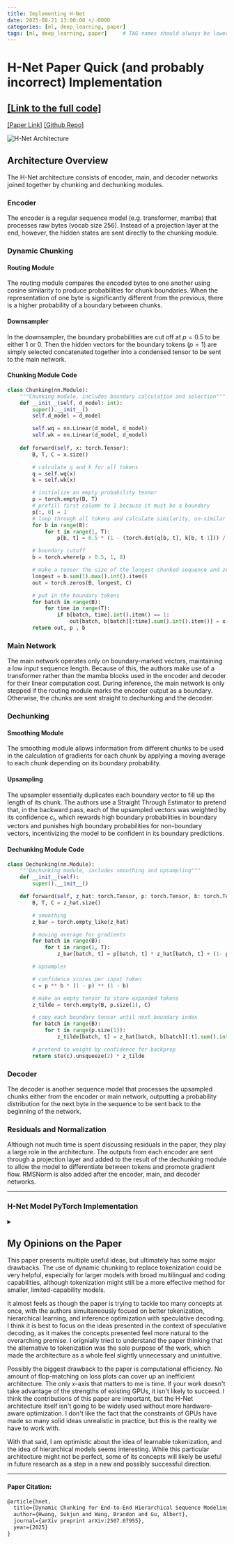 ```yaml
---
title: Implementing H-Net
date: 2025-08-21 13:00:00 +/-0000
categories: [ml, deep_learning, paper]
tags: [ml, deep_learning, paper]     # TAG names should always be lowercase
---
```


# H-Net Paper Quick (and probably incorrect) Implementation

## [[Link to the full code]](https://github.com/Trickshotblaster/h-net-impl)


[[Paper Link]](https://arxiv.org/abs/2507.07955) [[Github Repo]](https://github.com/goombalab/hnet)

<img src="/assets/hnet.png" alt="H-Net Architecture">

## Architecture Overview

The H-Net architecture consists of encoder, main, and decoder networks joined together by chunking and dechunking modules.

### Encoder

The encoder is a regular sequence model (e.g. transformer, mamba) that processes raw bytes (vocab size 256). Instead of a projection layer at the end, however, the hidden states are sent directly to the chunking module.

### Dynamic Chunking

#### Routing Module

The routing module compares the encoded bytes to one another using cosine similarity to produce probabilities for chunk boundaries. When the representation of one byte is significantly different from the previous, there is a higher probability of a boundary between chunks.

#### Downsampler

In the downsampler, the boundary probabilities are cut off at $p=0.5$ to be either $1$ or $0$. Then the hidden vectors for the boundary tokens ($p=1$) are simply selected concatenated together into a condensed tensor to be sent to the main network.


#### Chunking Module Code
```python
class Chunking(nn.Module):
    """Chunking module, includes boundary calculation and selection"""
    def __init__(self, d_model: int):
        super().__init__()
        self.d_model = d_model

        self.wq = nn.Linear(d_model, d_model)
        self.wk = nn.Linear(d_model, d_model)
    
    def forward(self, x: torch.Tensor):
        B, T, C = x.size()

        # calculate q and k for all tokens
        q = self.wq(x)
        k = self.wk(x)

        # initialize an empty probability tensor
        p = torch.empty(B, T)
        # prefill first column to 1 because it must be a boundary
        p[:, 0] = 1
        # loop through all tokens and calculate similarity, un-similar tokens have higher boundary probability
        for b in range(B):
            for t in range(1, T):
                p[b, t] = 0.5 * (1 - (torch.dot(q[b, t], k[b, t-1])) / (torch.linalg.norm(q[b, t]) * torch.linalg.norm(k[b, t-1])))

        # boundary cutoff
        b = torch.where(p > 0.5, 1, 0)

        # make a tensor the size of the longest chunked sequence and zero out the rest for other sequences
        longest = b.sum(1).max().int().item()
        out = torch.zeros(B, longest, C)

        # put in the boundary tokens
        for batch in range(B):
            for time in range(T):
                if b[batch, time].int().item() == 1:
                    out[batch, b[batch][:time].sum().int().item()] = x[batch, time]
        return out, p , b
```

### Main Network

The main network operates only on boundary-marked vectors, maintaining a low input sequence length. Because of this, the authors make use of a transformer rather than the mamba blocks used in the encoder and decoder for their linear computation cost. During inference, the main network is only stepped if the routing module marks the encoder output as a boundary. Otherwise, the chunks are sent straight to dechunking and the decoder.

### Dechunking

#### Smoothing Module

The smoothing module allows information from different chunks to be used in the calculation of gradients for each chunk by applying a moving average to each chunk depending on its boundary probability.

#### Upsampling

The upsampler essentially duplicates each boundary vector to fill up the length of its chunk. The authors use a Straight Through Estimator to pretend that, in the backward pass, each of the upsampled vectors was weighted by its confidence $c_t$, which rewards high boundary probabilities in boundary vectors and punishes high boundary probabilities for non-boundary vectors, incentivizing the model to be confident in its boundary predictions.

#### Dechunking Module Code
```python
class Dechunking(nn.Module):
    """Dechunking module, includes smoothing and upsampling"""
    def __init__(self):
        super().__init__()

    def forward(self, z_hat: torch.Tensor, p: torch.Tensor, b: torch.Tensor):
        B, T, C = z_hat.size()

        # smoothing
        z_bar = torch.empty_like(z_hat)

        # moving average for gradients
        for batch in range(B):
            for t in range(1, T):
                z_bar[batch, t] = p[batch, t] * z_hat[batch, t] + (1- p[batch, t]) * z_bar[batch, t-1]

        # upsampler

        # confidence scores per input token
        c = p ** b * (1 - p) ** (1 - b)

        # make an empty tensor to store expanded tokens
        z_tilde = torch.empty(B, p.size(1), C)

        # copy each boundary tensor until next boundary index
        for batch in range(B):
            for t in range(p.size(1)):
                z_tilde[batch, t] = z_hat[batch, b[batch][:t].sum().int().item() - 1]

        # pretend to weight by confidence for backprop
        return ste(c).unsqueeze(2) * z_tilde
```

### Decoder

The decoder is another sequence model that processes the upsampled chunks either from the encoder or main network, outputting a probability distribution for the next byte in the sequence to be sent back to the beginning of the network.

### Residuals and Normalization

Although not much time is spent discussing residuals in the paper, they play a large role in the architecture. The outputs from each encoder are sent through a projection layer and added to the result of the dechunking module to allow the model to differentiate between tokens and promote gradient flow. RMSNorm is also added after the encoder, main, and decoder networks.

---



### H-Net Model PyTorch Implementation


<details>
<summary>

</summary>

```python
import torch
import torch.nn as nn
from mamba_ssm import Mamba2

torch.set_default_device("cuda")
torch.set_float32_matmul_precision("high")


# ----------------- Helper functions ----------------------
class STE(torch.autograd.Function):
    @staticmethod
    def forward(ctx, xs):
        return torch.ones_like(xs).float()
    @staticmethod
    def backward(ctx, grad_output):
        return grad_output
    
def ste(x):
    return STE.apply(x)

# --------------------- Modules ---------------------------
class Chunking(nn.Module):
    """Chunking module, includes boundary calculation and selection"""
    def __init__(self, d_model: int):
        super().__init__()
        self.d_model = d_model

        self.wq = nn.Linear(d_model, d_model)
        self.wk = nn.Linear(d_model, d_model)
    
    def forward(self, x: torch.Tensor):
        B, T, C = x.size()

        # calculate q and k for all tokens
        # could probably use a cache here but i've spent too much time implementing this already
        q = self.wq(x)
        k = self.wk(x)

        # initialize an empty probability tensor
        p = torch.empty(B, T)
        # prefill first column to 1 because it must be a boundary
        p[:, 0] = 1
        # loop through all tokens and calculate similarity, un-similar tokens have higher boundary probability
        for b in range(B):
            for t in range(1, T):
                p[b, t] = 0.5 * (1 - (torch.dot(q[b, t], k[b, t-1])) / (torch.linalg.norm(q[b, t]) * torch.linalg.norm(k[b, t-1])))

        # boundary cutoff
        b = torch.where(p > 0.5, 1, 0)

        # make a tensor the size of the longest chunked sequence and zero out the rest for other sequences
        longest = b.sum(1).max().int().item()
        out = torch.zeros(B, longest, C)

        # put in the boundary tokens
        for batch in range(B):
            for time in range(T):
                if b[batch, time].int().item() == 1:
                    out[batch, b[batch][:time].sum().int().item()] = x[batch, time]
        return out, p , b

class Dechunking(nn.Module):
    """Dechunking module, includes smoothing and upsampling"""
    def __init__(self):
        super().__init__()

    def forward(self, z_hat: torch.Tensor, p: torch.Tensor, b: torch.Tensor):
        B, T, C = z_hat.size()

        # smoothing
        z_bar = torch.empty_like(z_hat)

        # moving average for gradients
        for batch in range(B):
            for t in range(1, T):
                z_bar[batch, t] = p[batch, t] * z_hat[batch, t] + (1- p[batch, t]) * z_bar[batch, t-1]

        # upsampler

        # confidence scores per input token
        c = p ** b * (1 - p) ** (1 - b)

        # make an empty tensor to store expanded tokens
        z_tilde = torch.empty(B, p.size(1), C)

        # copy each boundary tensor until next boundary index
        for batch in range(B):
            for t in range(p.size(1)):
                z_tilde[batch, t] = z_hat[batch, b[batch][:t].sum().int().item() - 1]

        # pretend to weight by confidence for backprop
        return ste(c).unsqueeze(2) * z_tilde

class MambaModel(nn.Module):
    """Just a wrapper around the Mamba2 block to add layers"""
    def __init__(self, n_layers: int = 12, d_model: int = 768, headdim: int = 4, d_state: int = 4, d_conv: int = 2, expand: int = 2):
        super().__init__()
        self.d_model = d_model
        self.headdim = headdim
        self.d_state = d_state
        self.d_conv = d_conv
        self.expand = expand

        self.n_layers = n_layers

        self.layer_stack = nn.ModuleList(
            Mamba2(
                d_model=d_model,
                headdim=headdim,
                d_state=d_state,
                d_conv=d_conv,
                expand=expand,
            ) for _ in range(n_layers)
        )

    def forward(self, x: torch.Tensor):
        for l in self.layer_stack:
            x = l(x)
        return x

class HNet(nn.Module):
    def __init__(self, encoder_layers: int = 2, main_layers: int = 4, decoder_layers: int = 2, d_model: int = 64, headdim: int = 16, d_state: int = 16, d_conv: int = 4, expand: int = 2):
        super().__init__()
        # mamba blocks
        self.d_model = d_model
        self.headdim = headdim
        self.d_state = d_state
        self.d_conv = d_conv
        self.expand = expand

        # byte embedding
        self.emb = nn.Embedding(256, d_model)

        self.residual_proj = nn.Linear(d_model, d_model)

        # encoder sequence model (using mamba)
        self.encoder = MambaModel(
            n_layers=encoder_layers,
            d_model=d_model,
            d_state=d_state,
            d_conv=d_conv,
            expand=expand,
        )

        # post-encoder normalization
        self.encodernorm = nn.RMSNorm(d_model)

        # dynamic chunking module from before
        self.chunking = Chunking(d_model)

        # main model (would normally be a transformer)
        self.main = MambaModel(
            n_layers=main_layers,
            d_model=d_model,
            d_state=d_state,
            d_conv=d_conv,
            expand=expand,
        )

        # post-main normalization
        self.mainnorm = nn.RMSNorm(d_model)

        # dechunking from before
        self.dechunking = Dechunking()

        # decoder mamba model
        self.decoder = MambaModel(
            n_layers=decoder_layers,
            d_model=d_model,
            d_state=d_state,
            d_conv=d_conv,
            expand=expand,
        )

        # post-decoder normalization
        self.decodernorm = nn.RMSNorm(d_model)

        # project decoder hidden state to bytes again
        self.decoder_proj = nn.Linear(d_model, 256)

        
    def forward(self, x_bytes: torch.Tensor):
        # encode the bytes of the input to vectors
        x = self.emb(x_bytes)

        # run input through the encoder
        encoder_out = self.encodernorm(self.encoder(x))
        
        # calculate boundary probabilities and chunk
        chunking_out, p, b = self.chunking(encoder_out)
        
        # run main network on the chunked bytes
        main_out = self.mainnorm(self.main(chunking_out))
        
        # dechunk the output from main and add residuals from encoder
        dechunking_out = self.dechunking(main_out, p, b) + self.residual_proj(encoder_out)
        
        # decode the upsampled outputs back to bytes
        decoder_out = self.decodernorm(self.decoder(dechunking_out))
        
        # return logits, probs, and boundaries for loss
        logits = self.decoder_proj(decoder_out)
        return logits, p, b
    
    def inference(self, x_bytes: torch.Tensor):
        # more or less the same as training
        x = self.emb(x_bytes)

        encoder_out = self.encodernorm(self.encoder(x))
        
        chunking_out, p, b = self.chunking(encoder_out)

        # only step main if boundary
        if b[0][-1] == 1:
            chunking_out = self.mainnorm(self.main(chunking_out))
        
        dechunking_out = self.dechunking(chunking_out, p, b) + self.residual_proj(encoder_out)
        decoder_out = self.decodernorm(self.decoder(dechunking_out))

        logits = self.decoder_proj(decoder_out)
        return logits
```
</details>

## My Opinions on the Paper

This paper presents multiple useful ideas, but ultimately has some major drawbacks. The use of dynamic chunking to replace tokenization could be very helpful, especially for larger models with broad multilingual and coding capabilities, although tokenization might still be a more effective method for smaller, limited-capability models.

It almost feels as though the paper is trying to tackle too many concepts at once, with the authors simultaneously focued on better tokenization, hierarchical learning, and inference optimization with speculative decoding. I think it is best to focus on the ideas presented in the context of speculative decoding, as it makes the concepts presented feel more natural to the overarching premise. I orignially tried to understand the paper thinking that the alternative to tokenization was the sole purpose of the work, which made the architecture as a whole feel slightly unnecessary and unintuitive.

Possibly the biggest drawback to the paper is computational efficiency. No amount of flop-matching on loss plots can cover up an inefficient architecture. The only x-axis that matters to me is time. If your work doesn't take advantage of the strengths of existing GPUs, it isn't likely to succeed. I think the contributions of this paper are important, but the H-Net architecture itself isn't going to be widely used without more hardware-aware optimization. I don't like the fact that the constraints of GPUs have made so many solid ideas unrealistic in practice, but this is the reality we have to work with.

With that said, I am optimistic about the idea of learnable tokenization, and the idea of hierarchical models seems interesting. While this particular architecture might not be perfect, some of its concepts will likely be useful in future research as a step in a new and possibly successful direction.


---

#### Paper Citation:
```latex
@article{hnet,
  title={Dynamic Chunking for End-to-End Hierarchical Sequence Modeling},
  author={Hwang, Sukjun and Wang, Brandon and Gu, Albert},
  journal={arXiv preprint arXiv:2507.07955},
  year={2025}
}
```